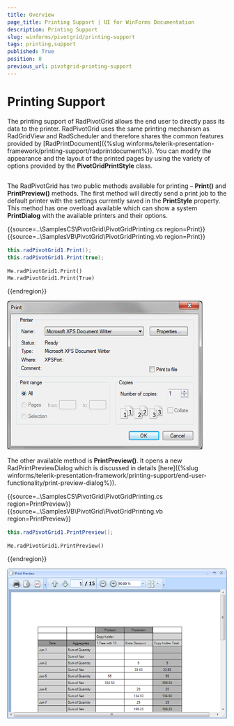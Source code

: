 ```yaml
---
title: Overview
page_title: Printing Support | UI for WinForms Documentation
description: Printing Support
slug: winforms/pivotgrid/printing-support
tags: printing,support
published: True
position: 0
previous_url: pivotgrid-printing-support
---
```


# Printing Support

The printing support of RadPivotGrid allows the end user to directly pass its data to the printer. RadPivotGrid uses the same printing mechanism as RadGridView and RadScheduler and therefore shares the common features provided by [RadPrintDocument]({%slug winforms/telerik-presentation-framework/printing-support/radprintdocument%}). You can modify the appearance and the layout of the printed pages by using the variety of options provided by the __PivotGridPrintStyle__ class.

## 

The RadPivotGrid has two public methods available for printing – __Print()__ and __PrintPreview()__ methods. The first method will directly send a print job to the default printer with the settings currently saved in the __PrintStyle__ property. This method has one overload available which can show a system __PrintDialog__ with the available printers and their options.

{{source=..\SamplesCS\PivotGrid\PivotGridPrinting.cs region=Print}} 
{{source=..\SamplesVB\PivotGrid\PivotGridPrinting.vb region=Print}} 

````C#
this.radPivotGrid1.Print();
this.radPivotGrid1.Print(true);

````
````VB.NET
Me.radPivotGrid1.Print()
Me.radPivotGrid1.Print(True)

````

{{endregion}}

![pivotgrid-printing-support 001](images/pivotgrid-printing-support001.png)

The other available method is __PrintPreview()__. It opens a new RadPrintPreviewDialog which is discussed in details [here]({%slug winforms/telerik-presentation-framework/printing-support/end-user-functionality/print-preview-dialog%}).

{{source=..\SamplesCS\PivotGrid\PivotGridPrinting.cs region=PrintPreview}} 
{{source=..\SamplesVB\PivotGrid\PivotGridPrinting.vb region=PrintPreview}} 

````C#
this.radPivotGrid1.PrintPreview();

````
````VB.NET
Me.radPivotGrid1.PrintPreview()

````

{{endregion}} 

![pivotgrid-printing-support 002](images/pivotgrid-printing-support002.png)